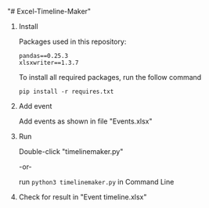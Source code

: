 "# Excel-Timeline-Maker" 

1. Install

    Packages used in this repository:

    ```
    pandas==0.25.3
    xlsxwriter==1.3.7
    ```

    To install all required packages, run the follow command
    ```
    pip install -r requires.txt
    ```
    
2. Add event

    Add events as shown in file "Events.xlsx"
    
3. Run

    Double-click "timelinemaker.py"
    
    -or-
    
    run ```python3 timelinemaker.py``` in Command Line
    
    
4. Check for result in "Event timeline.xlsx"
